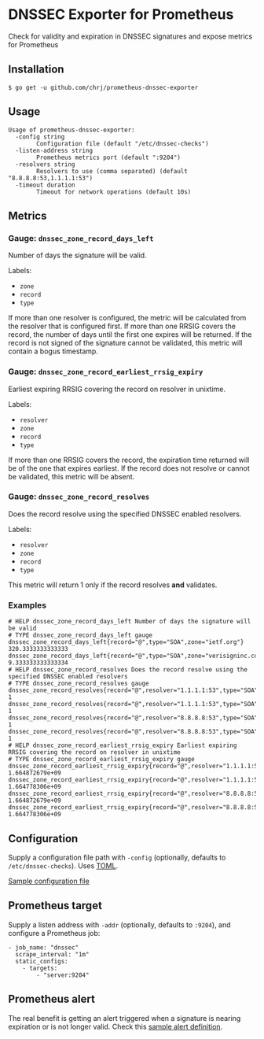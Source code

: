 # DNSSEC Exporter for Prometheus

Check for validity and expiration in DNSSEC signatures and expose metrics for Prometheus

## Installation

    $ go get -u github.com/chrj/prometheus-dnssec-exporter

## Usage

    Usage of prometheus-dnssec-exporter:
      -config string
        	Configuration file (default "/etc/dnssec-checks")
      -listen-address string
        	Prometheus metrics port (default ":9204")
      -resolvers string
        	Resolvers to use (comma separated) (default "8.8.8.8:53,1.1.1.1:53")
      -timeout duration
        	Timeout for network operations (default 10s)

## Metrics

### Gauge: `dnssec_zone_record_days_left`

Number of days the signature will be valid.

Labels:

* `zone`
* `record`
* `type`

If more than one resolver is configured, the metric will be calculated from the
resolver that is configured first.  If more than one RRSIG covers the record,
the number of days until the first one expires will be returned.  If the record
is not signed of the signature cannot be validated, this metric will contain a
bogus timestamp.

### Gauge: `dnssec_zone_record_earliest_rrsig_expiry`

Earliest expiring RRSIG covering the record on resolver in unixtime.

Labels:

* `resolver`
* `zone`
* `record`
* `type`

If more than one RRSIG covers the record, the expiration time returned will be
of the one that expires earliest.  If the record does not resolve or cannot be
validated, this metric will be absent.

### Gauge: `dnssec_zone_record_resolves`

Does the record resolve using the specified DNSSEC enabled resolvers.

Labels:

* `resolver`
* `zone`
* `record`
* `type`

This metric will return 1 only if the record resolves **and** validates.

### Examples

    # HELP dnssec_zone_record_days_left Number of days the signature will be valid
    # TYPE dnssec_zone_record_days_left gauge
    dnssec_zone_record_days_left{record="@",type="SOA",zone="ietf.org"} 320.3333333333333
    dnssec_zone_record_days_left{record="@",type="SOA",zone="verisigninc.com"} 9.333333333333334
    # HELP dnssec_zone_record_resolves Does the record resolve using the specified DNSSEC enabled resolvers
    # TYPE dnssec_zone_record_resolves gauge
    dnssec_zone_record_resolves{record="@",resolver="1.1.1.1:53",type="SOA",zone="ietf.org"} 1
    dnssec_zone_record_resolves{record="@",resolver="1.1.1.1:53",type="SOA",zone="verisigninc.com"} 1
    dnssec_zone_record_resolves{record="@",resolver="8.8.8.8:53",type="SOA",zone="ietf.org"} 1
    dnssec_zone_record_resolves{record="@",resolver="8.8.8.8:53",type="SOA",zone="verisigninc.com"} 1
    # HELP dnssec_zone_record_earliest_rrsig_expiry Earliest expiring RRSIG covering the record on resolver in unixtime
    # TYPE dnssec_zone_record_earliest_rrsig_expiry gauge
    dnssec_zone_record_earliest_rrsig_expiry{record="@",resolver="1.1.1.1:53",type="SOA",zone="ietf.org"} 1.664872679e+09
    dnssec_zone_record_earliest_rrsig_expiry{record="@",resolver="1.1.1.1:53",type="SOA",zone="verisigninc.com"} 1.664778306e+09
    dnssec_zone_record_earliest_rrsig_expiry{record="@",resolver="8.8.8.8:53",type="SOA",zone="ietf.org"} 1.664872679e+09
    dnssec_zone_record_earliest_rrsig_expiry{record="@",resolver="8.8.8.8:53",type="SOA",zone="verisigninc.com"} 1.664778306e+09

## Configuration

Supply a configuration file path with `-config` (optionally, defaults to `/etc/dnssec-checks`). Uses [TOML](https://github.com/toml-lang/toml).

[Sample configuration file](config.sample)

## Prometheus target

Supply a listen address with `-addr` (optionally, defaults to `:9204`), and configure a Prometheus job:

    - job_name: "dnssec"
      scrape_interval: "1m"
      static_configs:
        - targets:
            - "server:9204"

## Prometheus alert

The real benefit is getting an alert triggered when a signature is nearing expiration or is not longer valid. Check this [sample alert definition](dnssec.rules).
